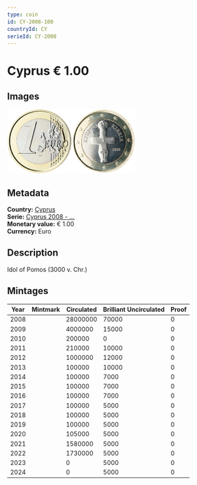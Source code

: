 ```yaml
---
type: coin
id: CY-2008-100
countryId: CY
serieId: CY-2008
---
```


# Cyprus € 1.00

## Images

<img src="../../../Images/common-2007-100.webp" height="150" alt="Front image"><img src="Images/cyprus-2008-100.webp" height="150" alt="Back image">

## Metadata

**Country:** [Cyprus](../index.md)\
**Serie:** [Cyprus 2008 - ...](index.md)\
**Monetary value:** € 1.00\
**Currency:** Euro

## Description

Idol of Pomos (3000 v. Chr.)

## Mintages

| Year | Mintmark | Circulated | Brilliant Uncirculated | Proof |
| ---- | -------- | ---------- | ---------------------- | ----- |
| 2008 |          | 28000000   | 70000                  | 0     |
| 2009 |          | 4000000    | 15000                  | 0     |
| 2010 |          | 200000     | 0                      | 0     |
| 2011 |          | 210000     | 10000                  | 0     |
| 2012 |          | 1000000    | 12000                  | 0     |
| 2013 |          | 100000     | 10000                  | 0     |
| 2014 |          | 100000     | 7000                   | 0     |
| 2015 |          | 100000     | 7000                   | 0     |
| 2016 |          | 100000     | 7000                   | 0     |
| 2017 |          | 100000     | 5000                   | 0     |
| 2018 |          | 100000     | 5000                   | 0     |
| 2019 |          | 100000     | 5000                   | 0     |
| 2020 |          | 105000     | 5000                   | 0     |
| 2021 |          | 1580000    | 5000                   | 0     |
| 2022 |          | 1730000    | 5000                   | 0     |
| 2023 |          | 0          | 5000                   | 0     |
| 2024 |          | 0          | 5000                   | 0     |
